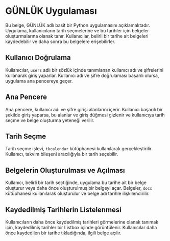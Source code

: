 # GÜNLÜK Uygulaması

Bu belge, GÜNLÜK adlı basit bir Python uygulamasını açıklamaktadır. Uygulama, kullanıcıların tarih seçmelerine ve bu tarihler için belgeler oluşturmalarına olanak tanır. Kullanıcılar, belirli bir tarihe ait belgeleri kaydedebilir ve daha sonra bu belgelere erişebilirler.

## Kullanıcı Doğrulama

Kullanıcılar, `users` adlı bir sözlük içinde tanımlanan kullanıcı adı ve şifrelerini kullanarak giriş yaparlar. Kullanıcı adı ve şifre doğrulaması başarılı olursa, uygulama ana pencereye geçer.

## Ana Pencere

Ana pencere, kullanıcı adı ve şifre girişi alanlarını içerir. Kullanıcı başarılı bir şekilde giriş yaparsa, bu alanlar ve giriş düğmesi gizlenir ve kullanıcıya tarih seçme ve belge oluşturma yeteneği verilir.

## Tarih Seçme

Tarih seçme işlevi, `tkcalendar` kütüphanesi kullanılarak gerçekleştirilir. Kullanıcı, takvim bileşeni aracılığıyla bir tarih seçebilir.

## Belgelerin Oluşturulması ve Açılması

Kullanıcı, belirli bir tarih seçtiğinde, uygulama bu tarihe ait bir belge oluşturur veya daha önce oluşturulmuş bir belgeyi açar. Belgeler, `docx` kütüphanesi kullanılarak oluşturulur ve belge adı tarihle ilişkilendirilir.

## Kaydedilmiş Tarihlerin Listelenmesi

Kullanıcıların daha önce kaydedilmiş tarihleri görmelerine olanak tanımak için, kaydedilmiş tarihler bir Listbox içinde görüntülenir. Kullanıcılar daha önce kaydedilen bir tarihe tıkladığında, ilgili belge açılır.



